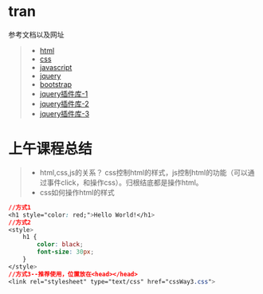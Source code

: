 # tran
参考文档以及网址
>* [html](https://www.runoob.com/html/html5-intro.html)
>* [css](https://www.runoob.com/css/css-tutorial.html)
>* [javascript](https://www.runoob.com/js/js-tutorial.html)
>* [jquery](https://www.runoob.com/jquery/jquery-tutorial.html)
>* [bootstrap](http://v3.bootcss.com/)
>* [jquery插件库-1](http://www.jq22.com/)
>* [jquery插件库-2](http://www.jq22.com/jq1-jq3)
>* [jquery插件库-3](http://www.htmleaf.com/)

# 上午课程总结
>* html,css,js的关系？
css控制html的样式，js控制html的功能（可以通过事件click，和操作css）。归根结底都是操作html。
>* css如何操作html的样式
```css
//方式1
<h1 style="color: red;">Hello World!</h1>
//方式2
<style>
    h1 {
        color: black;
        font-size: 30px;
    }
</style>
//方式3--推荐使用，位置放在<head></head>
<link rel="stylesheet" type="text/css" href="cssWay3.css">
```
